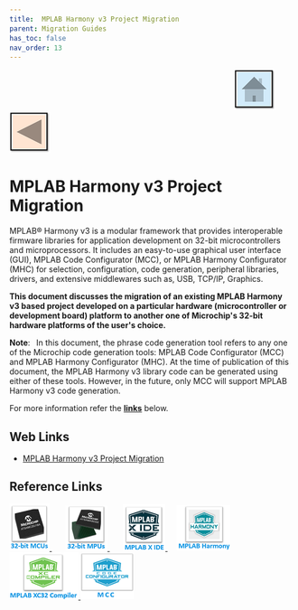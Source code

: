 ```yaml
---
title:  MPLAB Harmony v3 Project Migration
parent: Migration Guides
has_toc: false
nav_order: 13
---
```


&nbsp;&nbsp;&nbsp;&nbsp;&nbsp;&nbsp;&nbsp;&nbsp;&nbsp;&nbsp;&nbsp;&nbsp;&nbsp;&nbsp;&nbsp;&nbsp;&nbsp;&nbsp;&nbsp;&nbsp;&nbsp;&nbsp;&nbsp;&nbsp;&nbsp;&nbsp;&nbsp;&nbsp; &nbsp;&nbsp;&nbsp;&nbsp;&nbsp;&nbsp;&nbsp;&nbsp;&nbsp;&nbsp;&nbsp;&nbsp;&nbsp;&nbsp;&nbsp;&nbsp;&nbsp;&nbsp;&nbsp;&nbsp;&nbsp;&nbsp;&nbsp;&nbsp;&nbsp;&nbsp;&nbsp;&nbsp;&nbsp;&nbsp;&nbsp;&nbsp;&nbsp;&nbsp;&nbsp;&nbsp;&nbsp;&nbsp;&nbsp;&nbsp;&nbsp;&nbsp;&nbsp;&nbsp;&nbsp;&nbsp;&nbsp;&nbsp;&nbsp;&nbsp;&nbsp;&nbsp;&nbsp;&nbsp;&nbsp;&nbsp;&nbsp;&nbsp;&nbsp;&nbsp;&nbsp;&nbsp;&nbsp;&nbsp;&nbsp;&nbsp;&nbsp;&nbsp;&nbsp;&nbsp;&nbsp;&nbsp;[<img src="../../r_images/quick_home.png" title="Home">](../../../readme.md) [<img src="../../r_images/quick_back.png"  title="Back">](../readme.md)
#  MPLAB Harmony v3 Project Migration

MPLAB® Harmony v3 is a modular framework that provides interoperable firmware libraries for application
development on 32-bit microcontrollers and microprocessors. It includes an easy-to-use graphical user interface
(GUI), MPLAB Code Configurator (MCC), or MPLAB Harmony Configurator (MHC) for selection, configuration, code
generation, peripheral libraries, drivers, and extensive middlewares such as, USB, TCP/IP, Graphics.

**This document discusses the migration of an existing MPLAB Harmony v3 based project developed on a particular
hardware (microcontroller or development board) platform to another one of Microchip's 32-bit hardware platforms of
the user's choice.**

**Note**:  In this document, the phrase code generation tool refers to any one of the Microchip code generation tools:
MPLAB Code Configurator (MCC) and MPLAB Harmony Configurator (MHC). At the time of publication of this
document, the MPLAB Harmony v3 library code can be generated using either of these tools. However, in the future,
only MCC will support MPLAB Harmony v3 code generation.

For more information refer the **[links](#Web-Links)** below.

## <a id="Web-Links"> </a>
## Web Links

- <a href="https://ww1.microchip.com/downloads/aemDocuments/documents/MCU32/ApplicationNotes/ApplicationNotes/MPLAB-Harmony-v3-Project-Migration-DS00004495.pdf" target="_blank"> MPLAB Harmony v3 Project Migration</a>


## Reference Links
[<a href="https://www.microchip.com/en-us/products/microcontrollers-and-microprocessors/32-bit-mcus" target="_blank"> <img src="../../r_images/32_bit_mcus.png"> </a>]()  &nbsp; &nbsp; &nbsp; [<a href="https://www.microchip.com/en-us/products/microcontrollers-and-microprocessors/32-bit-mpus" target="_blank"> <img src="../../r_images/32_bit_mpus.png"> </a>]()  &nbsp; &nbsp; &nbsp; [<a href="https://www.microchip.com/en-us/tools-resources/develop/mplab-x-ide" target="_blank"> <img src="../../r_images/mplab_x_ide.png"> </a>]()  &nbsp; &nbsp; [<a href="https://www.microchip.com/en-us/tools-resources/configure/mplab-harmony" target="_blank"> <img src="../../r_images/mplab_harmony.png"> </a>]() [<a href="https://www.microchip.com/en-us/tools-resources/develop/mplab-xc-compilers" target="_blank"> <img src="../../r_images/mplab_compiler.png"> </a>]() [<a href="https://www.microchip.com/en-us/tools-resources/configure/mplab-code-configurator" target="_blank"> <img src="../../r_images/mcc_harmony.png"> </a>]()  
